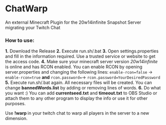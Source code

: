 # ChatWarp
An external Minecraft Plugin for the 20w14infinite Snapshot Server migrating your Twitch Chat

### How to use:

**1.** Download the Release
**2.** Execute run.sh/.bat
**3.** Open settings.properties and fill in the information required. Use a trusted service or website to get the access code.
**4.** Make sure your minecraft server version *20w14infinite* is online and has RCON enabled.
You can enable RCON by opening server.properties and changing the following lines:
`enable-rcon=false` -> `enable-rcon=true`
**and**
`rcon.password=`-> `rcon.password=YourDesiredPassword`
**5.** Execute run.sh/.bat again.
All necessary files will be created.
You can change **bannedWords.list** by adding or removing lines of words.
**6.** Do what you want :)
You can add **currentseed.txt** and **timeout.txt** to OBS Studio or attach them to any other program to display the info or use it for other purposes.

Use **!warp <seed>** in your twitch chat to warp all players in the server to a new dimension.
